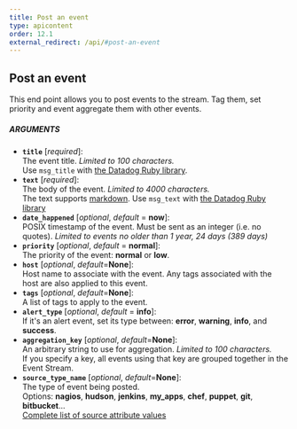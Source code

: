 ```yaml
---
title: Post an event
type: apicontent
order: 12.1
external_redirect: /api/#post-an-event
---
```


## Post an event
This end point allows you to post events to the stream. Tag them, set priority and event aggregate them with other events.

##### ARGUMENTS
* **`title`** [*required*]:  
    The event title. *Limited to 100 characters.*  
    Use `msg_title` with [the Datadog Ruby library][1].
* **`text`** [*required*]:  
    The body of the event. *Limited to 4000 characters.*  
    The text supports [markdown][2].
    Use `msg_text` with [the Datadog Ruby library][1]
* **`date_happened`** [*optional*, *default* = **now**]:  
    POSIX timestamp of the event. Must be sent as an integer (i.e. no quotes). *Limited to events no older than 1 year, 24 days (389 days)*
* **`priority`** [*optional*, *default* = **normal**]:  
    The priority of the event: **normal** or **low**.
* **`host`** [*optional*, *default*=**None**]:  
    Host name to associate with the event. Any tags associated with the host are also applied to this event.
* **`tags`** [*optional*, *default*=**None**]:  
    A list of tags to apply to the event.
* **`alert_type`** [*optional*, *default* = **info**]:  
    If it's an alert event, set its type between: **error**, **warning**, **info**, and **success**.
* **`aggregation_key`** [*optional*, *default*=**None**]:  
    An arbitrary string to use for aggregation. *Limited to 100 characters.*  
    If you specify a key, all events using that key are grouped together in the Event Stream.
* **`source_type_name`** [*optional*, *default*=**None**]:  
    The type of event being posted.  
    Options: **nagios**, **hudson**, **jenkins**, **my_apps**, **chef**, **puppet**, **git**, **bitbucket**...  
    [Complete list of source attribute values][3]

[1]: https://github.com/DataDog/dogapi-rb
[2]: /graphing/event_stream/#markdown-events\
[3]: /integrations/faq/list-of-api-source-attribute-value
